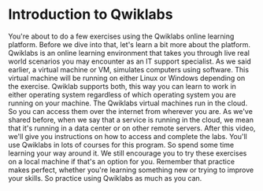 # Introduction to Qwiklabs

You're about to do a few exercises using the Qwiklabs online learning platform. Before we dive into that, let's learn a bit more about the platform. Qwiklabs is an online learning environment that takes you through live real world scenarios you may encounter as an IT support specialist. As we said earlier, a virtual machine or VM, simulates computers using software. This virtual machine will be running on either Linux or Windows depending on the exercise. Qwiklab supports both, this way you can learn to work in either operating system regardless of which operating system you are running on your machine. The Qwiklabs virtual machines run in the cloud. So you can access them over the internet from wherever you are. As we've shared before, when we say that a service is running in the cloud, we mean that it's running in a data center or on other remote servers. After this video, we'll give you instructions on how to access and complete the labs. You'll use Qwiklabs in lots of courses for this program. So spend some time learning your way around it. We still encourage you to try these exercises on a local machine if that's an option for you. Remember that practice makes perfect, whether you're learning something new or trying to improve your skills. So practice using Qwiklabs as much as you can.
